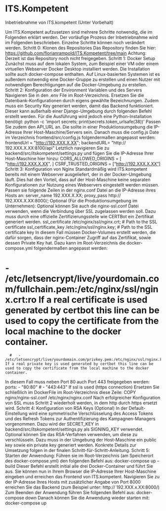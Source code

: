 # ITS.Kompetent

Inbetriebnahme von ITS.kompetent (Unter Vorbehalt)

Um ITS.Kompetent aufzusetzen sind mehrere Schritte notwendig, die im Folgenden erklärt werden. Der vorläufige Prozess der Inbetriebnahme wird im Folgenden beschrieben. Einzelne Schritte können noch verändert werden.
Schritt 0: Klonen des Repositories
Das Repository finden Sie hier:
https://github.com/florianrampold/ITS.Kompetent/tree/main
Achtung: Derzeit ist das Repository noch nicht freigegeben.
Schritt 1: Docker Setup
Zunächst muss auf dem lokalen System, zum Beispiel einer VM oder einem virtuellen Webserver Docker Desktop installiert werden. Die Installation sollte auch docker-compose enthalten. Auf Linux-basierten Systemen ist es außerdem notwendig eine Docker-Gruppe zu erstellen und einen Nutzer mit notwendigen Berechtigungen auf die Docker-Umgebung zu erstellen.
Schritt 2: Konfiguration der Environment Variablen und des Servers
Navigieren Sie in den .env File im Root-Verzeichnis. Ersetzen Sie die Datenbank-Konfigurationen durch eigens gewählte Bezeichnungen.
Zudem muss ein Security Key generiert werden, damit das Backend funktioniert. Dieser kann außerhalb einer Django-Umgebung durch folgenden Befehl erstellt werden. Für die Ausführung wird jedoch eine Python-Installation benötigt:
python -c 'import secrets; print(secrets.token_urlsafe(38))'
Passen Sie zudem den API_URL an. Die sollte in einer Produktionsumgebung die IP-Adresse Ihrer Host-Maschine/Servers sein.
Danach muss die config.js Date im Verzeichnis frontend/src/config.js folgendermaßen angepasst werden:
frontendUrl = "http://192.XXX.X.XX";
backendURL= "http:// 192.XXX.X.XX:8100/api"
Letztlich navigieren Sie zu backend/src/itskompetent/settings.py und fügen Sie die IP-Adresse Ihrer Host-Maschine hier hinzu:
CORS_ALLOWED_ORIGINS = [
"http://192.XXX.X.XX",
]
CSRF_TRUSTED_ORIGINS = [“http://192.XXX.X.XX”]
Schritt 3: Konfiguration von Nginx
Standardmäßig wird ITS.kompetent bereits mit einem Webserver ausgeliefert, der in der Docker-Umgebung läuft. Dies hat den Vorteil, dass auf der Host-Maschine keine separaten Konfigurationen zur Nutzung eines Webservers eingestellt werden müssen. Passen sie folgende Zeilen in der nginx.conf Datei an die IP-Adresse ihres Hosts an:
server_name 192.XXX.X.XX;
proxy_pass http:// 192.XXX.X.XX:8000/;
Optional (Für die Produktionsumgebung im Unternehmen):
Optional können Sie auch die nginx-ssl.conf Datei verwenden, wenn die Verbindung über SSL zugelassen werden soll. Dazu muss durch eine offizielle Zertifizierungsstelle wie CERTBot ein Zertifikat generiert werden.
ssl_certificate /etc/nginx/ssl/nginx.crt; # Path to the SSL certificate
ssl_certificate_key /etc/nginx/ssl/nginx.key; # Path to the SSL certificate key
In diesem Fall müssen Docker-Volumes erstellt werden, die dafür sorgen, dass der nginx-Container Zugriff auf das Zertifikat, sowie dessen Private Key hat. Dazu kann im Root-Verzeichnis die docker-compose.yml folgendermaßen angepasst werden:

# - /etc/letsencrypt/live/yourdomain.com/fullchain.pem:/etc/nginx/ssl/nginx.crt:ro If a real certificate is used generated by certbot this line can be used to copy the certificate from the local machine to the docker container.

      #   - /etc/letsencrypt/live/yourdomain.com/privkey.pem:/etc/nginx/ssl/nginx.key:r If a real private key is used generated by certbot this line can be used to copy the certificate from the local machine to the docker container.

In diesem Fall muss neben Port 80 auch Port 443 freigegeben werden:
ports: - "80:80" # - "443:443" If ssl is used (https connection)
Ersetzen Sie schließlich im DockerFile im Root-Verzeichnis diese Zeile:
COPY nginx/nginx-ssl.conf /etc/nginx/nginx.conf
Nach erfolgreicher Konfiguration von SSL muss Schritt 2 wiederholt werden, in dem http durch https ersetzt wird.
Schritt 4: Konfiguration von RSA Keys (Optional)
In der Default-Einstellung wird eine symmetrische Verschlüsselung des Access Tokens und des Refresh Tokens zur Authentifizierung des Kampagnen-Managers vorgenommen. Dazu wird der SECRET_KEY in backend/src/itskompetent/settings.py als SIGNING_KEY verwendet.
Optional können Sie das RSA-Verfahren verwenden, um diese zu verschlüsseln. Dazu muss in der Umgebung der Host-Maschine ein public key sowie ein private key generiert werden. Konkrete Details zur Umsetzung folgen in der finalen Schritt-für-Schritt-Anleitung.
Schritt 5: Starten der Anwendung:
Führen sie im Root-Verzeichnis (am Speicherort des docker-compose.yml) den folgenden Befehl aus:
docker-compose up –build
Dieser Befehl erstellt initial alle drei Docker-Container und führt Sie aus. Sie können nun in Ihrem Browser die IP-Adresse Ihrer Host-Maschine eingeben und erreichen das Frontend von ITS.kompetent. Navigieren Sie zu der IP-Adresse Ihres Hosts mit zusätzlicher Angabe von Port 8000 erreichen Sie das Backend (zum Beispiel unter: http:// 192.XXX.x.XX:8000/)
Zum Beenden der Anwendung führen Sie folgenden Befehl aus:
docker-compose down
Danach können Sie die Anwendung wieder starten mit:
docker-compose up
